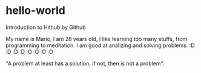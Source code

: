 # hello-world
Introduction to Hithub by Github

My name is Mario, I am 28 years old, I like learning too many stuffs, from programming to meditation. 
I am good at analizing and solving problems. 
:D :D :D :D
:O :O :O :O

"A problem at least has a solution, if not, then is not a problem". 
